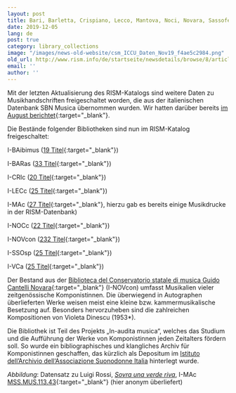 ```yaml
---
layout: post
title: Bari, Barletta, Crispiano, Lecco, Mantova, Noci, Novara, Sassoferrato und Vercelli
date: 2019-12-05
lang: de
post: true
category: library_collections
image: "/images/news-old-website/csm_ICCU_Daten_Nov19_f4ae5c2984.png"
old_url: http://www.rism.info/de/startseite/newsdetails/browse/8/article/64/bari-barletta-crispiano-lecco-mantova-noci-novara-sassoferrato-and-vercelli.html
email: ''
author: ''
---
```


Mit der letzten Aktualisierung des RISM-Katalogs sind weitere Daten zu Musikhandschriften freigeschaltet worden, die aus der italienischen Datenbank SBN Musica übernommen wurden. Wir hatten darüber bereits [im August berichtet](/new_at_rism/2019/08/08/new-music-manuscripts-from-italy-iccu-in-rism.html){:target="_blank"}.

Die Bestände folgender Bibliotheken sind nun im RISM-Katalog freigeschaltet:

I-BAibimus ([19 Titel](https://opac.rism.info/search?View=rism&siglum=I-BAibimus){:target="_blank"})

I-BARas ([33 Titel](https://opac.rism.info/search?View=rism&siglum=I-BARas){:target="_blank"})

I-CRIc ([20 Titel](https://opac.rism.info/search?View=rism&siglum=I-CRIc){:target="_blank"})

I-LECc ([25 Titel](https://opac.rism.info/search?View=rism&siglum=I-LECc){:target="_blank"})

I-MAc ([27 Titel](https://opac.rism.info/search?View=rism&siglum=I-MAc){:target="_blank"}, hierzu gab es bereits einige Musikdrucke in der RISM-Datenbank)

I-NOCc ([22 Titel](https://opac.rism.info/search?View=rism&siglum=I-NOCc){:target="_blank"})

I-NOVcon ([232 Titel](https://opac.rism.info/search?View=rism&siglum=I-NOVcon){:target="_blank"})

I-SSOsp ([25 Titel](https://opac.rism.info/search?View=rism&siglum=I-SSOsp){:target="_blank"})

I-VCa ([25 Titel](https://opac.rism.info/search?View=rism&siglum=I-VCa){:target="_blank"})


Der Bestand aus der [Biblioteca del Conservatorio statale di musica Guido Cantelli Novara](https://consno.it/biblioteca/){:target="_blank"} (I-NOVcon) umfasst Musikalien vieler zeitgenössische Komponistinnen. Die überwiegend in Autographen überlieferten Werke weisen meist eine kleine bzw. kammermusikalische Besetzung auf. Besonders hervorzuheben sind die zahlreichen Kompositionen von Violeta Dinescu (1953\*).

Die Bibliothek ist Teil des Projekts „In-audita musica“, welches das Studium und die Aufführung der Werke von Komponistinnen jeden Zeitalters fördern soll. So wurde ein bibliographisches und klangliches Archiv für Komponistinnen geschaffen, das kürzlich als Depositum im [Istituto dell’Archivio dell‘Associazione Suonodonne Italia](http://inauditamusica.consno.it/ "external-link-new-window") hinterlegt wurde.

_Abbildung_: Datensatz zu Luigi Rossi, [_Sovra una verde riva_](https://opac.rism.info/search?id=850736349&View=rism), I-MAc [MSS.MUS.113.43](http://id.sbn.it/bid/MSM0141670){:target="_blank"} (hier anonym überliefert)
